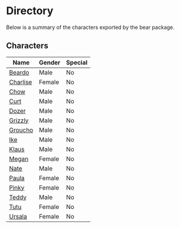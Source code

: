 # Directory
Below is a summary of the characters exported by the bear package.
## Characters
|Name|Gender|Special|
|---|---|---|
|[Beardo](./character/bear/beardo.go)|Male|No|
|[Charlise](./character/bear/charlise.go)|Female|No|
|[Chow](./character/bear/chow.go)|Male|No|
|[Curt](./character/bear/curt.go)|Male|No|
|[Dozer](./character/bear/dozer.go)|Male|No|
|[Grizzly](./character/bear/grizzly.go)|Male|No|
|[Groucho](./character/bear/groucho.go)|Male|No|
|[Ike](./character/bear/ike.go)|Male|No|
|[Klaus](./character/bear/klaus.go)|Male|No|
|[Megan](./character/bear/megan.go)|Female|No|
|[Nate](./character/bear/nate.go)|Male|No|
|[Paula](./character/bear/paula.go)|Female|No|
|[Pinky](./character/bear/pinky.go)|Female|No|
|[Teddy](./character/bear/teddy.go)|Male|No|
|[Tutu](./character/bear/tutu.go)|Female|No|
|[Ursala](./character/bear/ursala.go)|Female|No|
